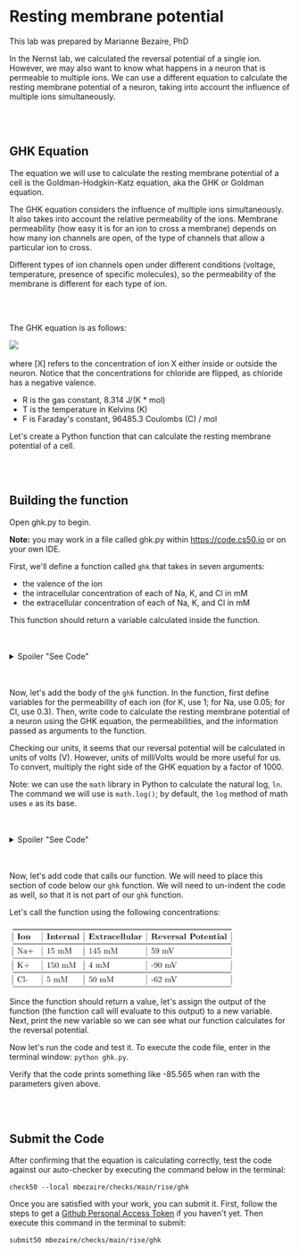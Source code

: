 # Resting membrane potential

This lab was prepared by Marianne Bezaire, PhD

In the Nernst lab, we calculated the reversal potential of a single ion. However, we may also want to know what happens in a neuron that is permeable to multiple ions. We can use a different equation to calculate the resting membrane potential of a neuron, taking into account the influence of multiple ions simultaneously.

<br>
<br>

## GHK Equation

The equation we will use to calculate the resting membrane potential of a cell is the Goldman-Hodgkin-Katz equation, aka the GHK or Goldman equation.

The GHK equation considers the influence of multiple ions simultaneously. It also takes into account the relative permeability of the ions. Membrane permeability (how easy it is for an ion to cross a membrane) depends on how many ion channels are open, of the type of channels that allow a particular ion to cross.

Different types of ion channels open under different conditions (voltage, temperature, presence of specific molecules), so the permeability of the membrane is different for each type of ion.

<br>
<br>

The GHK equation is as follows:

<img src="https://latex.codecogs.com/svg.image?E_R&space;=&space;\frac{RT}{F}ln\(\frac{P_{Na}[Na]_{out} + P_{K}[K]_{out} + P_{Cl}[Cl]_{in}}{P_{Na}[Na]_{in} + P_{K}[K]_{in} + P_{Cl}[Cl]_{out}}\)">

where [X] refers to the concentration of ion X either inside or outside the neuron. Notice that the concentrations for chloride are flipped, as chloride has a negative valence.

* R is the gas constant, 8.314 J/(K * mol)
* T is the temperature in Kelvins (K)
* F is Faraday's constant, 96485.3 Coulombs (C) / mol

Let's create a Python function that can calculate the resting membrane potential of a cell.

<br>
<br>

## Building the function

Open ghk.py to begin. 

**Note:** you may work in a file called ghk.py within https://code.cs50.io or on your own IDE.

First, we'll define a function called `ghk` that takes in seven arguments:
* the valence of the ion
* the intracellular concentration of each of Na, K, and Cl in mM
* the extracellular concentration of each of Na, K, and Cl in mM

This function should return a variable calculated inside the function.

<br>
<br>

<details>
<summary>Spoiler "See Code"</summary>
<pre>
  def ghk(valence, conc_in, conc_out):
    Vm = 0
    <br>
    return Vm
</pre>
</details>

<br>
<br>

Now, let's add the body of the `ghk` function. In the function, first define variables for the permeability of each ion (for K, use 1; for Na, use 0.05; for Cl, use 0.3). Then, write code to calculate the resting membrane potential of a neuron using the GHK equation, the permeabilities, and the information passed as arguments to the function. 

Checking our units, it seems that our reversal potential will be calculated in units of volts (V). However, units of milliVolts would be more useful for us. To convert, multiply the right side of the GHK equation by a factor of 1000.

Note: we can use the `math` library in Python to calculate the natural log, `ln`. The command we will use is `math.log()`; by default, the `log` method of math uses `e` as its base.

<br>
<br>

<details>
<summary>Spoiler "See Code"</summary>
<pre>
def ghk(...):
    p_k = 1
    p_na = 0.05
    p_cl = 0.3
    Vm = # plug in the ghk equation here
    <br>
    return Vm
</pre>
</details>

<br>
<br>

Now, let's add code that calls our function. We will need to place this section of code below our `ghk` function. We will need to un-indent the code as well, so that it is not part of our `ghk` function.

Let's call the function using the following concentrations:

<img title="Ions at the Membrane" src="https://github.com/mbezaire/labs/blob/rise/ghk/conc.png?raw=true" width=400>

Since the function should return a value, let's assign the output of the function (the function call will evaluate to this output) to a new variable. Next, print the new variable so we can see what our function calculates for the reversal potential.

Now let's run the code and test it. To execute the code file, enter in the terminal window: `python ghk.py`.

Verify that the code prints something like -85.565 when ran with the parameters given above.

<br>
<br>

## Submit the Code

After confirming that the equation is calculating correctly, test the code against our auto-checker by executing the command below in the terminal:

```
check50 --local mbezaire/checks/main/rise/ghk
```

Once you are satisfied with your work, you can submit it. First, follow the steps to get a [Github Personal Access Token](https://cs50.readthedocs.io/github/#personal-access-token) if you haven't yet. Then execute this command in the terminal to submit:

```
submit50 mbezaire/checks/main/rise/ghk
```
